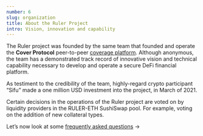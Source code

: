 ```yaml
---
number: 6
slug: organization
title: About the Ruler Project
intro: Vision, innovation and capability
---
```


The Ruler project was founded by the same team that founded and operate the **Cover Protocol** peer-to-peer [coverage platform](https://app.coverprotocol.com/). Although anonymous, the team has a demonstrated track record of innovative vision and technical capability necessary to develop and operate a secure DeFi financial platform.

As testiment to the credibility of the team, highly-regard crypto participant “Sifu” made a one million USD investment into the project, in March of 2021.

Certain decisions in the operations of the Ruler project are voted on by liquidity providers in the RULER-ETH SushiSwap pool. For example, voting on the addition of new collateral types.

Let’s now look at some [frequently asked questions](/faqs/) →
